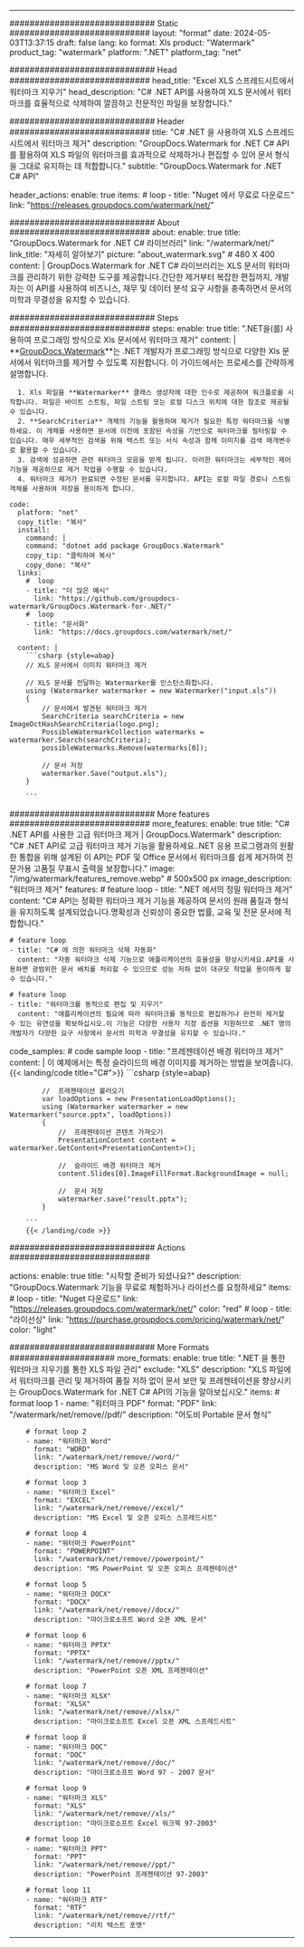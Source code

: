 
---
############################# Static ############################
layout: "format"
date:  2024-05-03T13:37:15
draft: false
lang: ko
format: Xls
product: "Watermark"
product_tag: "watermark"
platform: ".NET"
platform_tag: "net"

############################# Head ############################
head_title: "Excel XLS 스프레드시트에서 워터마크 지우기"
head_description: "C# .NET API를 사용하여 XLS 문서에서 워터마크를 효율적으로 삭제하여 깔끔하고 전문적인 파일을 보장합니다."

############################# Header ############################
title: "C# .NET 을 사용하여 XLS 스프레드시트에서 워터마크 제거" 
description: "GroupDocs.Watermark for .NET C# API를 활용하여 XLS 파일의 워터마크를 효과적으로 삭제하거나 편집할 수 있어 문서 형식을 그대로 유지하는 데 적합합니다."
subtitle: "GroupDocs.Watermark for .NET C# API" 

header_actions:
  enable: true
  items:
    #  loop
    - title: "Nuget 에서 무료로 다운로드"
      link: "https://releases.groupdocs.com/watermark/net/"
      
############################# About ############################
about:
    enable: true
    title: "GroupDocs.Watermark for .NET C# 라이브러리"
    link: "/watermark/net/"
    link_title: "자세히 알아보기"
    picture: "about_watermark.svg" # 480 X 400
    content: |
       GroupDocs.Watermark for .NET C# 라이브러리는 XLS 문서의 워터마크를 관리하기 위한 강력한 도구를 제공합니다.간단한 제거부터 복잡한 편집까지, 개발자는 이 API를 사용하여 비즈니스, 재무 및 데이터 분석 요구 사항을 충족하면서 문서의 미학과 무결성을 유지할 수 있습니다.

############################# Steps ############################
steps:
    enable: true
    title: ".NET을(를) 사용하여 프로그래밍 방식으로 Xls 문서에서 워터마크 제거"
    content: |
      **[GroupDocs.Watermark](https://products.groupdocs.com/watermark/net/)**는 .NET 개발자가 프로그래밍 방식으로 다양한 Xls 문서에서 워터마크를 제거할 수 있도록 지원합니다. 이 가이드에서는 프로세스를 간략하게 설명합니다.
      
      1. Xls 파일을 **Watermarker** 클래스 생성자에 대한 인수로 제공하여 워크플로를 시작합니다. 파일은 바이트 스트림, 파일 스트림 또는 로컬 디스크 위치에 대한 참조로 제공될 수 있습니다.
      2. **SearchCriteria** 개체의 기능을 활용하여 제거가 필요한 특정 워터마크를 식별하세요. 이 개체를 사용하면 문서에 이전에 포함된 속성을 기반으로 워터마크를 필터링할 수 있습니다. 매우 세부적인 검색을 위해 텍스트 또는 서식 속성과 함께 이미지를 검색 매개변수로 활용할 수 있습니다.
      3. 검색에 성공하면 관련 워터마크 모음을 받게 됩니다. 이러한 워터마크는 세부적인 제어 기능을 제공하므로 제거 작업을 수행할 수 있습니다.
      4. 워터마크 제거가 완료되면 수정된 문서를 유지합니다. API는 로컬 파일 경로나 스트림 객체를 사용하여 저장을 용이하게 합니다.
   
    code:
      platform: "net"
      copy_title: "복사"
      install:
        command: |
        command: "dotnet add package GroupDocs.Watermark"
        copy_tip: "클릭하여 복사"
        copy_done: "복사"
      links:
        #  loop
        - title: "더 많은 예시"
          link: "https://github.com/groupdocs-watermark/GroupDocs.Watermark-for-.NET/"
        #  loop
        - title: "문서화"
          link: "https://docs.groupdocs.com/watermark/net/"
          
      content: |
        ```csharp {style=abap}
        // XLS 문서에서 이미지 워터마크 제거

        // XLS 문서를 전달하는 Watermarker를 인스턴스화합니다.
        using (Watermarker watermarker = new Watermarker("input.xls"))
        {
            // 문서에서 발견된 워터마크 제거
            SearchCriteria searchCriteria = new ImageDctHashSearchCriteria(logo.png);
            PossibleWatermarkCollection watermarks = watermarker.Search(searchCriteria);
            possibleWatermarks.Remove(watermarks[0]);

            // 문서 저장
            watermarker.Save("output.xls");
        }
        
        ```  

############################# More features ############################
more_features:
  enable: true
  title: "C# .NET API를 사용한 고급 워터마크 제거 | GroupDocs.Watermark"
  description: "C# .NET API로 고급 워터마크 제거 기능을 활용하세요..NET 응용 프로그램과의 원활한 통합을 위해 설계된 이 API는 PDF 및 Office 문서에서 워터마크를 쉽게 제거하여 전문가용 고품질 무표시 출력을 보장합니다."
  image: "/img/watermark/features_remove.webp" # 500x500 px
  image_description: "워터마크 제거"
  features:
    # feature loop
    - title: ".NET 에서의 정밀 워터마크 제거"
      content: "C# API는 정확한 워터마크 제거 기능을 제공하여 문서의 원래 품질과 형식을 유지하도록 설계되었습니다.명확성과 신뢰성이 중요한 법률, 교육 및 전문 문서에 적합합니다."

    # feature loop
    - title: "C# 에 의한 워터마크 삭제 자동화"
      content: "자동 워터마크 삭제 기능으로 애플리케이션의 효율성을 향상시키세요.API를 사용하면 광범위한 문서 배치를 처리할 수 있으므로 성능 저하 없이 대규모 작업을 용이하게 할 수 있습니다."

    # feature loop
    - title: "워터마크를 동적으로 편집 및 지우기"
      content: "애플리케이션의 필요에 따라 워터마크를 동적으로 편집하거나 완전히 제거할 수 있는 유연성을 확보하십시오.이 기능은 다양한 사용자 지정 옵션을 지원하므로 .NET 명의 개발자가 다양한 요구 사항에서 문서의 미학과 무결성을 유지할 수 있습니다."
      
  code_samples:
    # code sample loop
    - title: "프레젠테이션 배경 워터마크 제거"
      content: |
        이 예제에서는 특정 슬라이드의 배경 이미지를 제거하는 방법을 보여줍니다.
        {{< landing/code title="C#">}}
        ```csharp {style=abap}
        
            //  프레젠테이션 불러오기
            var loadOptions = new PresentationLoadOptions();
            using (Watermarker watermarker = new Watermarker("source.pptx", loadOptions))
            {
                //  프레젠테이션 콘텐츠 가져오기
                PresentationContent content = watermarker.GetContent<PresentationContent>();

                //  슬라이드 배경 워터마크 제거
                content.Slides[0].ImageFillFormat.BackgroundImage = null;

                //  문서 저장
                watermarker.save("result.pptx");
            }

        ```
        {{< /landing/code >}}


############################# Actions ############################

actions:
  enable: true
  title: "시작할 준비가 되셨나요?"
  description: "GroupDocs.Watermark 기능을 무료로 체험하거나 라이선스를 요청하세요"
  items:
    #  loop
    - title: "Nuget 다운로드"
      link: "https://releases.groupdocs.com/watermark/net/"
      color: "red"
        #  loop
    - title: "라이선싱"
      link: "https://purchase.groupdocs.com/pricing/watermark/net/"
      color: "light"


############################# More Formats #####################
more_formats:
    enable: true
    title: ".NET 을 통한 워터마크 지우기를 통한 XLS 파일 관리"
    exclude: "XLS"
    description: "XLS 파일에서 워터마크를 관리 및 제거하여 품질 저하 없이 문서 보안 및 프레젠테이션을 향상시키는 GroupDocs.Watermark for .NET C# API의 기능을 알아보십시오."
    items: 
        # format loop 1
        - name: "워터마크 PDF"
          format: "PDF"
          link: "/watermark/net/remove//pdf/"
          description: "어도비 Portable 문서 형식"

        # format loop 2
        - name: "워터마크 Word"
          format: "WORD"
          link: "/watermark/net/remove//word/"
          description: "MS Word 및 오픈 오피스 문서"
          
        # format loop 3
        - name: "워터마크 Excel"
          format: "EXCEL"
          link: "/watermark/net/remove//excel/"
          description: "MS Excel 및 오픈 오피스 스프레드시트"

        # format loop 4
        - name: "워터마크 PowerPoint"
          format: "POWERPOINT"
          link: "/watermark/net/remove//powerpoint/"
          description: "MS PowerPoint 및 오픈 오피스 프레젠테이션"

        # format loop 5
        - name: "워터마크 DOCX"
          format: "DOCX"
          link: "/watermark/net/remove//docx/"
          description: "마이크로소프트 Word 오픈 XML 문서"
          
        # format loop 6
        - name: "워터마크 PPTX"
          format: "PPTX"
          link: "/watermark/net/remove//pptx/"
          description: "PowerPoint 오픈 XML 프레젠테이션"
          
        # format loop 7
        - name: "워터마크 XLSX"
          format: "XLSX"
          link: "/watermark/net/remove//xlsx/"
          description: "마이크로소프트 Excel 오픈 XML 스프레드시트"

        # format loop 8
        - name: "워터마크 DOC"
          format: "DOC"
          link: "/watermark/net/remove//doc/"
          description: "마이크로소프트 Word 97 - 2007 문서"

        # format loop 9
        - name: "워터마크 XLS"
          format: "XLS"
          link: "/watermark/net/remove//xls/"
          description: "마이크로소프트 Excel 워크북 97-2003"

        # format loop 10
        - name: "워터마크 PPT"
          format: "PPT"
          link: "/watermark/net/remove//ppt/"
          description: "PowerPoint 프레젠테이션 97-2003"

        # format loop 11
        - name: "워터마크 RTF"
          format: "RTF"
          link: "/watermark/net/remove//rtf/"
          description: "리치 텍스트 포맷"

---